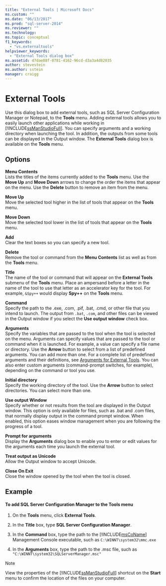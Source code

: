 ```yaml
---
title: "External Tools | Microsoft Docs"
ms.custom: ""
ms.date: "06/13/2017"
ms.prod: "sql-server-2014"
ms.reviewer: ""
ms.technology:
ms.topic: conceptual
f1_keywords: 
  - "vs.externaltools"
helpviewer_keywords: 
  - "External Tools dialog box"
ms.assetid: d7dae88f-0781-4162-96cd-d3a3a4d82035
author: stevestein
ms.author: sstein
manager: craigg
---
```

# External Tools
  Use this dialog box to add external tools, such as SQL Server Configuration Manager or Notepad, to the **Tools** menu. Adding external tools allows you to easily launch other applications while working in [!INCLUDE[ssManStudioFull](../../includes/ssmanstudiofull-md.md)]. You can specify arguments and a working directory when launching the tool. In addition, the outputs from some tools can be displayed in the Output window. The **External Tools** dialog box is available on the **Tools** menu.  
  
## Options  
 **Menu Contents**  
 Lists the titles of the items currently added to the **Tools** menu. Use the **Move Up** and **Move Down** arrows to change the order the items that appear on the menu. Use the **Delete** button to remove an item from the menu.  
  
 **Move Up**  
 Move the selected tool higher in the list of tools that appear on the **Tools** menu.  
  
 **Move Down**  
 Move the selected tool lower in the list of tools that appear on the **Tools** menu.  
  
 **Add**  
 Clear the text boxes so you can specify a new tool.  
  
 **Delete**  
 Remove the tool or command from the **Menu Contents** list as well as from the **Tools** menu.  
  
 **Title**  
 The name of the tool or command that will appear on the **External Tools** submenu of the **Tools** menu. Place an ampersand before a letter in the name of the tool to use that letter as an accelerator key for the tool. For example, `&Spy++` would display **Spy++** on the **Tools** menu.  
  
 **Command**  
 Specify the path to the .exe, .com, .pif, .bat, .cmd, or other file that you intend to launch. The output from `.bat`, `.com`, and other files can be viewed in the Output window if you select the **Use output window** check box.  
  
 **Arguments**  
 Specify the variables that are passed to the tool when the tool is selected on the menu. Arguments can specify values that are passed to the tool or command when it is launched. For example, a value can specify a file name or directory. Use the **Arrow** button to select from a list of predefined arguments. You can add more than one. For a complete list of predefined arguments and their definitions, see [Arguments for External Tools](external-tools.md). You can also enter custom arguments (command-prompt switches, for example), depending on the command or tool you use.  
  
 **Initial directory**  
 Specify the working directory of the tool. Use the **Arrow** button to select directories. You can select more than one.  
  
 **Use output Window**  
 Specify whether or not results from the tool are displayed in the Output window. This option is only available for files, such as .bat and .com files, that normally display output in the command prompt window. When enabled, this option eases window management when you are following the progress of a tool.  
  
 **Prompt for arguments**  
 Display the **Arguments** dialog box to enable you to enter or edit values for the arguments each time you launch the external tool.  
  
 **Treat output as Unicode**  
 Allow the Output window to accept Unicode.  
  
 **Close On Exit**  
 Close the window opened by the tool when the tool is closed.  
  
## Example  
  
#### To add SQL Server Configuration Manager to the Tools menu  
  
1.  On the **Tools** menu, click **External Tools**.  
  
2.  In the **Title** box, type **SQL Server Configuration Manager**.  
  
3.  In the **Command** box, type the path to the [!INCLUDE[msCoName](../../includes/msconame-md.md)] Management Console executable, such as `C:\WINNT\system32\mmc.exe`  
  
4.  In the **Arguments** box, type the path to the .msc file, such as `"C:\WINNT\system32\SQLServerManager.msc"`  
  
> [!NOTE]  
>  View the properties of the [!INCLUDE[ssManStudioFull](../../includes/ssmanstudiofull-md.md)] shortcut on the **Start** menu to confirm the location of the files on your computer.  
  
  
